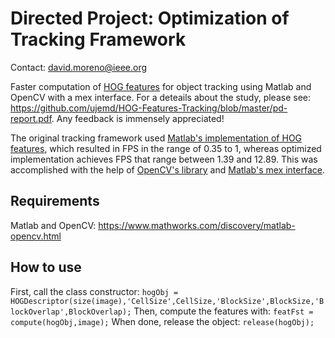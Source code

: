 # Directed Project: Optimization of Tracking Framework

Contact: david.moreno@ieee.org

Faster computation of [HOG features](https://en.wikipedia.org/wiki/Histogram_of_oriented_gradients) for object tracking using Matlab and OpenCV with a mex interface. For a deteails about the study, please see: https://github.com/ujemd/HOG-Features-Tracking/blob/master/pd-report.pdf. Any feedback is immensely appreciated!

The original tracking framework used [Matlab's implementation of HOG features](https://www.mathworks.com/help/vision/ref/extracthogfeatures.html), which resulted in FPS in the range of 0.35 to 1, whereas optimized implementation achieves FPS that range between 1.39 and 12.89. This was accomplished with the help of [OpenCV's library](https://docs.opencv.org/3.2.0/d5/d33/structcv_1_1HOGDescriptor.html) and [Matlab's mex interface](https://www.mathworks.com/discovery/matlab-opencv.html).

## Requirements
Matlab and OpenCV: https://www.mathworks.com/discovery/matlab-opencv.html

## How to use

First, call the class constructor:
```hogObj = HOGDescriptor(size(image),'CellSize',CellSize,'BlockSize',BlockSize,'BlockOverlap',BlockOverlap);```
Then, compute the features with:
```featFst = compute(hogObj,image);```
When done, release the object:
```release(hogObj);```
